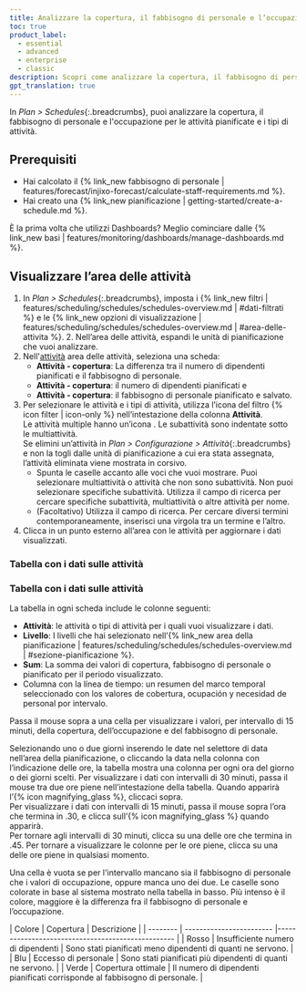```yaml
---
title: Analizzare la copertura, il fabbisogno di personale e l’occupazione in Schedules <!-- GPT translation -->
toc: true
product_label:
  - essential
  - advanced
  - enterprise
  - classic
description: Scopri come analizzare la copertura, il fabbisogno di personale e l’occupazione per le tue attività e tipi di attività. <!-- GPT translation -->
gpt_translation: true
---
```


In _Plan > Schedules_{:.breadcrumbs}, puoi analizzare la copertura, il fabbisogno di personale e l'occupazione per le attività pianificate e i tipi di attività. <!-- GPT translation -->

## Prerequisiti <!-- TM 100 -->

- Hai calcolato il {% link_new fabbisogno di personale | features/forecast/injixo-forecast/calculate-staff-requirements.md %}. <!-- GPT translation -->
- Hai creato una {% link_new pianificazione | getting-started/create-a-schedule.md %}. <!-- GPT translation -->

È la prima volta che utilizzi Dashboards? Meglio cominciare dalle {% link_new basi | features/monitoring/dashboards/manage-dashboards.md %}. <!-- TM 64 -->

## Visualizzare l’area delle attività <!-- GPT translation -->

1. In _Plan > Schedules_{:.breadcrumbs}, imposta i {% link_new filtri | features/scheduling/schedules/schedules-overview.md | #dati-filtrati %} e le {% link_new opzioni di visualizzazione | features/scheduling/schedules/schedules-overview.md | #area-delle-attivita %}. <!-- GPT translation -->
2\. Nell’area delle attività, espandi le unità di pianificazione che vuoi analizzare. <!-- GPT translation -->
3. Nell'[attività](#attività-tabella) area delle attività, seleziona una scheda: <!-- GPT translation -->
   - **Attività - copertura**: La differenza tra il numero di dipendenti pianificati e il fabbisogno di personale. <!-- GPT translation -->
   - **Attività - copertura**: il numero di dipendenti pianificati e <!-- GPT translation -->
   - **Attività - copertura**: il fabbisogno di personale pianificato e salvato.<br> <!-- GPT translation -->
4. Per selezionare le attività e i tipi di attività, utilizza l’icona del filtro {% icon filter | icon-only %} nell’intestazione della colonna **Attività**.<br>Le attività multiple hanno un’icona <em class="multiactivity-icon"></em>. Le subattività sono indentate sotto le multiattività.<br>Se elimini un’attività in _Plan > Configurazione > Attività_{:.breadcrumbs} e non la togli dalle unità di pianificazione a cui era stata assegnata, l’attività eliminata viene mostrata in corsivo. <!-- GPT translation -->
   - Spunta le caselle accanto alle voci che vuoi mostrare. Puoi selezionare multiattività o attività che non sono subattività. Non puoi selezionare specifiche subattività. Utilizza il campo di ricerca per cercare specifiche subattività, multiattività o altre attività per nome. <!-- GPT translation -->
   - (Facoltativo) Utilizza il campo di ricerca. Per cercare diversi termini contemporaneamente, inserisci una virgola tra un termine e l’altro. <!-- GPT translation -->
5. Clicca in un punto esterno all’area con le attività per aggiornare i dati visualizzati. <!-- GPT translation -->

### Tabella con i dati sulle attività <!-- GPT translation -->

### Tabella con i dati sulle attività

La tabella in ogni scheda include le colonne seguenti: <!-- GPT translation -->

- **Attività**: le attività o tipi di attività per i quali vuoi visualizzare i dati. <!-- GPT translation -->
- **Livello**: I livelli che hai selezionato nell’{% link_new area della pianificazione | features/scheduling/schedules/schedules-overview.md | #sezione-pianificazione %}. <!-- GPT translation -->
- **Sum**: La somma dei valori di copertura, fabbisogno di personale o pianificato per il periodo visualizzato. <!-- GPT translation -->
- Columna con la línea de tiempo: un resumen del marco temporal seleccionado con los valores de cobertura, ocupación y necesidad de personal por intervalo. <!-- GPT translation -->

Passa il mouse sopra a una cella per visualizzare i valori, per intervallo di 15 minuti, della copertura, dell’occupazione e del fabbisogno di personale. <!-- GPT translation -->

Selezionando uno o due giorni inserendo le date nel selettore di data nell’area della pianificazione, o cliccando la data nella colonna con l’indicazione delle ore, la tabella mostra una colonna per ogni ora del giorno o dei giorni scelti. <!-- GPT translation -->
Per visualizzare i dati con intervalli di 30 minuti, passa il mouse tra due ore piene nell’intestazione della tabella. Quando apparirà l’{% icon magnifying_glass %}, cliccaci sopra.<br>Per visualizzare i dati con intervalli di 15 minuti, passa il mouse sopra l’ora che termina in .30, e clicca sull’{% icon magnifying_glass %} quando apparirà.<br>Per tornare agli intervalli di 30 minuti, clicca su una delle ore che termina in .45. Per tornare a visualizzare le colonne per le ore piene, clicca su una delle ore piene in qualsiasi momento.<br> <!-- GPT translation -->
  <!-- GPT translation -->

Una cella è vuota se per l'intervallo mancano sia il fabbisogno di personale che i valori di occupazione, oppure manca uno dei due. <!-- GPT translation -->
Le caselle sono colorate in base al sistema mostrato nella tabella in basso. Più intenso è il colore, maggiore è la differenza fra il fabbisogno di personale e l’occupazione. <!-- GPT translation -->

<!-- left-align table -->
<style> <!-- TM 100 -->
table { <!-- TM 100 -->
   margin-left: 0px; <!-- TM 100 -->
} <!-- TM 100 -->
</style> <!-- TM 100 -->

| Colore     | Copertura     | Descrizione                                 | <!-- GPT translation -->
| -------- | ------------------------ |-------------------------------------------------- |
| Rosso | Insufficiente numero di dipendenti                 | Sono stati pianificati meno dipendenti di quanti ne servono. | <!-- GPT translation -->
| Blu | Eccesso di personale                 | Sono stati pianificati più dipendenti di quanti ne servono. | <!-- GPT translation -->
| Verde | Copertura ottimale                 | Il numero di dipendenti pianificati corrisponde al fabbisogno di personale. | <!-- GPT translation -->